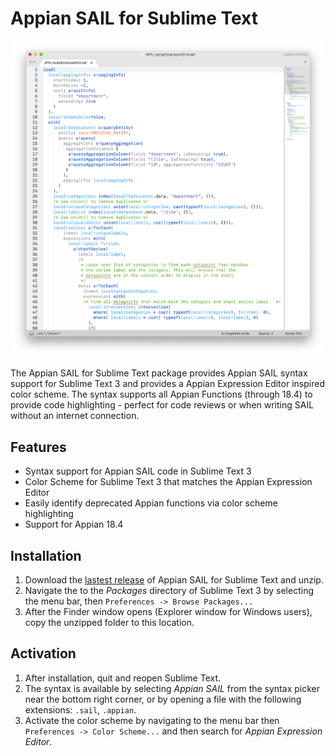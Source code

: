 # Appian SAIL for Sublime Text

![expression_editor_color_scheme](docs/img/expression_editor_color_scheme.png)

The Appian SAIL for Sublime Text package provides Appian SAIL syntax support for Sublime Text 3 and provides a Appian Expression Editor inspired color scheme. The syntax supports all Appian Functions (through 18.4) to provide code highlighting - perfect for code reviews or when writing SAIL without an internet connection.

## Features

* Syntax support for Appian SAIL code in Sublime Text 3
* Color Scheme for Sublime Text 3 that matches the Appian Expression Editor
* Easily identify deprecated Appian functions via color scheme highlighting
* Support for Appian 18.4

## Installation

1. Download the [lastest release](https://github.com/spetykowski/Appian-SAIL-for-Sublime-Text/releases/latest) of Appian SAIL for Sublime Text and unzip. 
2. Navigate the to the _Packages_ directory of Sublime Text 3 by selecting the menu bar, then `Preferences -> Browse Packages...`
3. After the Finder window opens (Explorer window for Windows users), copy the unzipped folder to this location.

## Activation

1. After installation, quit and reopen Sublime Text.
2. The syntax is available by selecting _Appian SAIL_ from the syntax picker near the bottom right corner, or by opening a file with the following extensions: `.sail`, `.appian`.
3. Activate the color scheme by navigating to the menu bar then `Preferences -> Color Scheme...` and then search for _Appian Expression Editor_.
